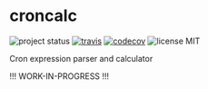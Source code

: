 # croncalc

![project status](https://img.shields.io/badge/status-WIP-red.svg)
[![travis](https://travis-ci.org/sergburn/croncalc.svg?branch=master)](https://travis-ci.org/sergburn/croncalc)
[![codecov](https://codecov.io/gh/sergburn/croncalc/branch/master/graph/badge.svg)](https://codecov.io/gh/sergburn/croncalc)
![license MIT](https://img.shields.io/badge/license-MIT-green.svg)

Cron expression parser and calculator

!!! WORK-IN-PROGRESS !!!
